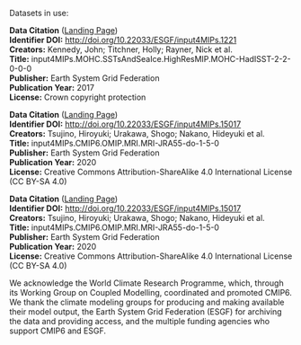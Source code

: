 Datasets in use:

**Data Citation** ([Landing Page](http://cera-www.dkrz.de/WDCC/meta/CMIP6/input4MIPs.CMIP6.HighResMIP.MOHC.MOHC-HadISST-2-2-0-0-0.seaIce.day.siconc.gn.20170505))  
**Identifier DOI:** http://doi.org/10.22033/ESGF/input4MIPs.1221  
**Creators:** Kennedy, John; Titchner, Holly; Rayner, Nick et al.  
**Title:** input4MIPs.MOHC.SSTsAndSeaIce.HighResMIP.MOHC-HadISST-2-2-0-0-0  
**Publisher:** Earth System Grid Federation  
**Publication Year:** 2017  
**License:** Crown copyright protection  
  
**Data Citation** ([Landing Page](https://cera-www.dkrz.de/WDCC/ui/cerasearch/cmip6?**input=input4MIPs.CMIP6.OMIP.MRI.MRI-JRA55-do-1-5-0.atmos.3hrPt.tas.gr.v20200916))  
**Identifier DOI:** http://doi.org/10.22033/ESGF/input4MIPs.15017  
**Creators:** Tsujino, Hiroyuki; Urakawa, Shogo; Nakano, Hideyuki et al.  
**Title:** input4MIPs.CMIP6.OMIP.MRI.MRI-JRA55-do-1-5-0  
**Publisher:** Earth System Grid Federation  
**Publication Year:** 2020  
**License:** Creative Commons Attribution-ShareAlike 4.0 International License (CC BY-SA 4.0)  

**Data Citation** ([Landing Page](http://cera-www.dkrz.de/WDCC/meta/CMIP6/input4MIPs.CMIP6.OMIP.MRI.MRI-JRA55-do-1-5-0.atmos.3hrPt.huss.gr.v20200916))  
**Identifier DOI:** http://doi.org/10.22033/ESGF/input4MIPs.15017  
**Creators:** Tsujino, Hiroyuki; Urakawa, Shogo; Nakano, Hideyuki et al.  
**Title:** input4MIPs.CMIP6.OMIP.MRI.MRI-JRA55-do-1-5-0  
**Publisher:** Earth System Grid Federation  
**Publication Year:** 2020  
**License:** Creative Commons Attribution-ShareAlike 4.0 International License (CC BY-SA 4.0)  

We acknowledge the World Climate Research Programme, which, through its Working Group on Coupled Modelling, coordinated and promoted CMIP6. We thank the climate modeling groups for producing and making available their model output, the Earth System Grid Federation (ESGF) for archiving the data and providing access, and the multiple funding agencies who support CMIP6 and ESGF.